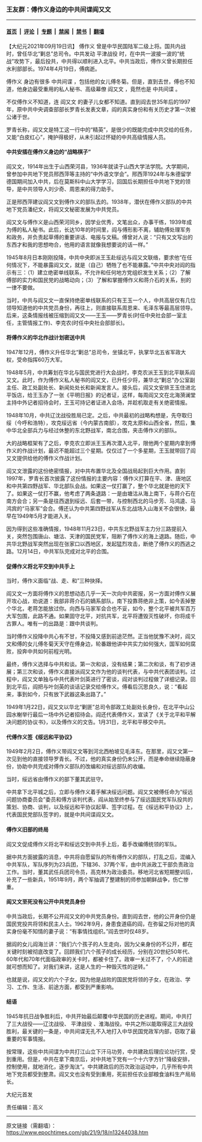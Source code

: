 ### 王友群：傅作义身边的中共间谍阎又文

---

#### [首页](../../../..?n13244038) &nbsp;|&nbsp; [评论](../../../../../epoch-comment?n13244038) &nbsp;|&nbsp; [专题](../../../../../epoch-special?n13244038) &nbsp;|&nbsp; [禁闻](../../../../../epoch-news?n13244038) &nbsp;|&nbsp; [禁书](../../../../../books?n13244038) &nbsp;|&nbsp; [翻墙](https://github.com/gfw-breaker/nogfw/blob/master/README.md?n13244038)


<div class="post_content" id="artbody" itemprop="articleBody">
 <!-- article content begin -->
 <p>
  【大纪元2021年09月19日讯】
  <ok href="https://www.epochtimes.com/gb/tag/%E5%82%85%E4%BD%9C%E4%B9%89.html">
   傅作义
  </ok>
  曾是中华民国陆军二级上将。国共内战时，曾任华北“剿总”总司令。中共发动
  <ok href="https://www.epochtimes.com/gb/tag/%E5%B9%B3%E6%B4%A5%E6%88%98%E5%BD%B9.html">
   平津战役
  </ok>
  时，在中共一波接一波的“统战”攻势下，最后投共，中共得以顺利进入北平。中共当政后，傅作义曾长期担任水利部部长。1974年4月19日，傅病逝。
 </p>
 <p>
  <ok href="https://www.epochtimes.com/gb/tag/%E5%82%85%E4%BD%9C%E4%B9%89.html">
   傅作义
  </ok>
  身边有很多
  <ok href="https://www.epochtimes.com/gb/tag/%E4%B8%AD%E5%85%B1%E9%97%B4%E8%B0%8D.html">
   中共间谍
  </ok>
  ，包括他的女儿傅冬菊。但是，直到去世，傅也不知道，他身边最受重用的私人秘书、高级幕僚
  <ok href="https://www.epochtimes.com/gb/tag/%E9%98%8E%E5%8F%88%E6%96%87.html">
   阎又文
  </ok>
  ，竟然也是
  <ok href="https://www.epochtimes.com/gb/tag/%E4%B8%AD%E5%85%B1%E9%97%B4%E8%B0%8D.html">
   中共间谍
  </ok>
  。
 </p>
 <p>
  不仅傅作义不知道，连
  <ok href="https://www.epochtimes.com/gb/tag/%E9%98%8E%E5%8F%88%E6%96%87.html">
   阎又文
  </ok>
  的妻子儿女都不知道。直到阎去世35年后的1997年，原中共中央调查部部长罗青长发表文章，阎的真实身份和有关历史才第一次被公诸于世。
 </p>
 <p>
  罗青长称，阎又文是特工这一行中的“精英”，是很少的既能完成中共交给的任务，又能“白皮红心”，掩护得极好，从未引起过怀疑的中共高级情报人员。
 </p>
 <h4>
  中共安插在傅作义身边的“战略棋子”
 </h4>
 <p>
  阎又文，1914年出生于山西荣河县，1936年就读于山西大学法学院。大学期间，曾参加中共地下党员邢西萍等主持的“中外语文学会”。邢西萍1924年与朱德留学德国期间加入中共，后在莫斯科中山大学学习，回国后长期担任中共地下党的领导，是中共领导人刘少奇、周恩来的得力助手。
 </p>
 <p>
  正是邢西萍建议阎又文到傅作义的部队去的。1938年，潜伏在傅作义部队的中共地下党员潘纪文，将阎又文秘密发展为中共党员。
 </p>
 <p>
  阎又文与傅作义是山西荣河同乡，因学业优秀，文笔出众，办事干练，1939年成为傅的私人秘书。此后，长达10年的时间里，阎与傅形影不离，辅助傅处理军务和政务，并负责起草傅的重要讲话、电报与文稿。傅曾对人说：“只有又文写出的东西才和我的思想吻合，他用的语言就像我想要说的话一样。”
 </p>
 <p>
  1945年8月日本刚刚投降，中共中央即派王玉赴绥远与阎又文联络，要求他“在任何情况下，不能暴露阎又文，就是（自己）牺牲了也不能暴露。”中共中央对阎的指示有三：（1）建立绝密单线联系，不允许和任何地方党组织发生关系；（2）了解傅部的实力和国民党的战略动向；（3）了解和掌握傅作义和蒋介石的关系，别的一律不要做。
 </p>
 <p>
  当时，中共与阎又文一直保持绝密单线联系的只有王玉一个人，中共高层仅有几位领导知道他的中共党员身份，再往上，则直接联系周恩来、毛泽东等最高层领导。后来，这条情报线被压缩到阎又文——王玉——罗青长(时任中央社会部一室主任，主管情报工作)、李克农(时任中央社会部部长)。
 </p>
 <h4>
  将傅作义的华北作战计划密送中共
 </h4>
 <p>
  1947年12月，傅作义升任华北“剿总”总司令，坐镇北平，执掌华北五省军政大权，受命指挥60万大军。
 </p>
 <p>
  1948年5月，中共筹划在华北与国民党进行大会战时，李克农派王玉到北平联系阎又文。此时，作为傅作义私人秘书的阎又文，已升任少将，兼华北“剿总”办公室副主任、政工处副处长、新闻处处长和新闻发言人。接头后，阎又文安排王玉住进北平饭店，给王玉办了一张《平明日报》的记者证，这样，每周阎又文在北海漪澜堂主持中外记者招待会时，王玉可持记者证进入会场，并趁机取走有关绝密情报。
 </p>
 <p>
  1948年10月，中共辽沈战役胜局已定。之后，中共最初的战略构想是，先夺取归绥（今呼和浩特），攻克绥远省（今内蒙古南部），攻克太原和山西全省，然后，集中华北全部兵力与经过休整的东北野战军，南北合围，夹击傅作义的部队。
 </p>
 <p>
  大的战略框架有了之后，李克农立即派王玉再次潜入北平，限他两个星期内拿到傅作义的作战计划，最迟不能超过三个星期。仅仅过了一个多星期，王玉就带回了阎又文提供给他的傅作义作战计划。
 </p>
 <p>
  阎又文泄露的这份绝密情报，对中共布置华北及全国战局起到巨大作用。直到1997年，罗青长首次披露了这份情报的主要内容：傅作义打算在平、津、唐地区和中共第四野战军、华北部队会战。如果这一仗打赢了，整个华北就是他的天下了。如果这一仗打不赢，他考虑了两条退路：一是由塘沽从海上南下，与蒋介石在南方会合；另一条是往西退到绥远、后套一带，与控制西北的马步芳、马鸿逵、马鸿宾的“马家军”会合。傅还认为中共第四野战军从东北战场入山海关不会很快，最早在1949年5月才能进入关。
 </p>
 <p>
  因为得到这些准确情报，1948年11月23日，中共东北野战军主力分三路提前入关，突然包围唐山、塘沽、天津的国民党军，阻断了傅作义的海上退路。随后，中共华北野战军突然出现在张家口以西地区，发起猛烈攻击，断绝了傅作义的西逃之路。12月14日，中共军队完成对北平的合围。
 </p>
 <h4>
  促傅作义将北平交到中共手上
 </h4>
 <p>
  当时，傅作义面临“战、走、和”三种抉择。
 </p>
 <p>
  阎又文一方面将傅作义的思想动态几乎一天一次向中共密报，另一方面对傅作义展开攻心战，劝说道：我部非蒋介石的嫡系部队，南下投靠蒋绝非上策，如今丢掉整个华北，老蒋怎能放过你。向西与马家军会合也不妥，如今，整个北平被共军百万大军包围，此路不通。如果固守北平，对抗共军，北平将遭毁灭性破坏，你将成千古罪人。唯有一的出路是：跟中共谈判。
 </p>
 <p>
  当时傅作义投降中共心有不甘，不投降又感到前途茫然。正当他犹豫不决时，阎又文和傅的女儿傅冬菊天天守在傅身边，轮番跟他讲中共实力如何强大，国军如何腐败，投奔中共如何前程光明。
 </p>
 <p>
  最终，傅作义选择与中共和谈。第一次和谈，没有结果；第二次和谈，有了初步进展；第三次和谈，傅作义直接派阎又文作为他的谈判代表，与中共代表团谈判。过程中，阎又文单独与中共代表叶剑英进行了密谈，阎对谈判过程做了详细记录。回到北平后，阎把与叶剑英的谈话记录交给傅作义。傅看后沉思良久，说：“看起来，事到如今，只有放下武器这条出路了。”
 </p>
 <p>
  1949年1月22日，阎又文以华北“剿匪”总司令部政工处副处长身份，在北平中山公园水榭举行最后一场中外记者招待会。阎还代表傅作义，宣读了《关于北平和平解决问题的协议书》，以及傅作义的文告。1月31日，北平和平移交中共。
 </p>
 <h4>
  代傅作义签《绥远和平协议》
 </h4>
 <p>
  1949年2月2日，傅作义带阎又文等到河北西柏坡见毛泽东。在那里，阎又文第一次见到他的直接领导罗青长。不过，他的真实身份仍未公开，而是奉命继续隐蔽身份，协助中共完成对傅作义部队的改编和对绥远部队的收编。
 </p>
 <p>
  当时，绥远省由傅作义的部下董其武驻守。
 </p>
 <p>
  中共拿下北平城之后，立即与傅作义着手解决绥远问题。阎又文被傅任命为“绥远问题协商委员会”委员和傅方谈判代表，阎从始至终参与了绥远国民党军队投共的策划、协商、谈判，以及绥远和平协议起草、签字过程。在《绥远和平协议》上，代表国民党部队签字的，就是中共间谍阎又文。
 </p>
 <h4>
  傅作义旧部的终局
 </h4>
 <p>
  阎又文促成傅作义将北平和绥远交到中共手上后，着手改编傅统领的军队。
 </p>
 <p>
  据中共方面披露的消息，中共将自愿留队的所有傅作义的部队，打乱之后，混编入中共军队，军队序列为23兵团，下辖36、37两个军，由中共派政工干部负责政治工作。当时，董其武任兵团司令员，高克林为政治委员。移地河北省短期整训后，补充了一些新兵，1951年9月，两个军抽调了整建制的师参加朝鲜战争，伤亡惨重。
 </p>
 <h4>
  阎又文至死没有公开中共党员身份
 </h4>
 <p>
  中共当政后，长期不公开阎又文的中共党员身份。直到阎去世，他的公开身份仍是国民党投共将领和民主人士。1962年9月，身患食道癌的阎，在弥留之际对他的真实身份毫不知情的妻子说：“有事情找组织。”阎去世时仅48岁。
 </p>
 <p>
  据阎的女儿阎海兰讲：“我们六个孩子的人生走向，因为父亲身份的不公开，都在关键时刻被彻底改变了。回顾我们六个孩子的成长经历，分别在20世纪50年代、60年代和70年代面临政审的关卡时，都被卡住了。政审一关过不了，个人的前途就可想而知了。对我们来讲，这是人生的一种毁灭性的逆转。”
 </p>
 <p>
  也就是说，阎又文的六个子女，因为他是战败的国民党将领的子女，在政治、学习、工作、生活、前途方面，都受到严重影响。
 </p>
 <h4>
  结语
 </h4>
 <p>
  1945年抗日战争胜利后，中共开始最后颠覆中华民国的历史进程。期间，中共打了三大战役——辽沈战役、
  <ok href="https://www.epochtimes.com/gb/tag/%E5%B9%B3%E6%B4%A5%E6%88%98%E5%BD%B9.html">
   平津战役
  </ok>
  、淮海战役。中共之所以能取得这三大战役胜利，最关键的一条是，中共间谍无孔不入地打入中华民国党政军内部，窃取了最重要的军事情报。
 </p>
 <p>
  按常理，这些中共间谍为中共打江山立下汗马功劳，中共建政后理应论功行赏，受到重用。但是，中共在拿下南京后，对中共地下党有一个十六字方针“降级安排，控制使用，就地消化，逐步淘汰”。中共建政后的历次政治运动中，几乎所有中共地下党员都受到整肃。阎又文也没有受到重用，死前担任农业部粮食油料生产局局长。
 </p>
 <p>
  大纪元首发
 </p>
 <p>
  责任编辑：高义
 </p>
 <!-- article content end -->
 <div id="below_article_ad">
 </div>
</div>


---

原文链接（需翻墙）：https://www.epochtimes.com/gb/21/9/18/n13244038.htm
